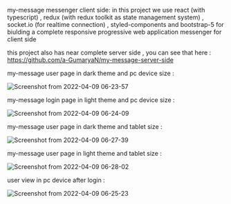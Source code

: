 my-message messenger client side:
in this project we use react (with typescript) , redux (with redux toolkit as state management system) , socket.io (for realtime connection) , styled-components and bootstrap-5 for biulding a complete responsive progressive web application messenger for client side

this project also has near complete server side , you can see that here : https://github.com/a-GumaryaN/my-message-server-side

my-message user page in dark theme and pc device size :

![Screenshot from 2022-04-09 06-23-57](https://user-images.githubusercontent.com/76553715/162552252-76b0d8c1-4fdc-489f-be11-d0d756bbb763.png)

my-message login page in light theme and pc device size :

![Screenshot from 2022-04-09 06-24-09](https://user-images.githubusercontent.com/76553715/162552389-75ebf1a7-cd15-467c-b547-86e4f7887d6c.png)

my-message user page in dark theme and tablet size :

![Screenshot from 2022-04-09 06-27-39](https://user-images.githubusercontent.com/76553715/162552429-e17499aa-8063-4e86-afaa-aaadd319b072.png)

my-message user page in light theme and tablet size :

![Screenshot from 2022-04-09 06-28-02](https://user-images.githubusercontent.com/76553715/162552531-7b5646ba-8399-4879-b2cb-9fdfb4728f80.png)

user view in pc device after login :

![Screenshot from 2022-04-09 06-25-23](https://user-images.githubusercontent.com/76553715/162552549-f01a1339-e18a-40d6-9783-e96254ea9d46.png)
